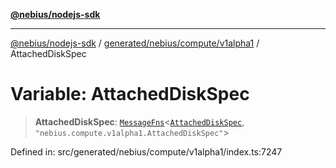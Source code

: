 [**@nebius/nodejs-sdk**](../../../../../README.md)

---

[@nebius/nodejs-sdk](../../../../../README.md) / [generated/nebius/compute/v1alpha1](../README.md) / AttachedDiskSpec

# Variable: AttachedDiskSpec

> **AttachedDiskSpec**: [`MessageFns`](../../../../../runtime/protos/core/interfaces/MessageFns.md)\<[`AttachedDiskSpec`](../interfaces/AttachedDiskSpec.md), `"nebius.compute.v1alpha1.AttachedDiskSpec"`\>

Defined in: src/generated/nebius/compute/v1alpha1/index.ts:7247
